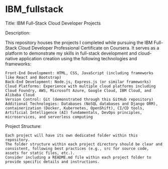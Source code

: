 # IBM_fullstack
Title: IBM Full-Stack Cloud Developer Projects

Description:

This repository houses the projects I completed while pursuing the IBM Full-Stack Cloud Developer Professional Certificate on Coursera. It serves as a platform to demonstrate my skills in full-stack development and cloud-native application creation using the following technologies and frameworks:

    Front-End Development: HTML, CSS, JavaScript (including frameworks like React and Bootstrap)
    Back-End Development: Node.js, Express.js (or similar frameworks)
    Cloud Platforms: Experience with multiple cloud platforms including Cloud Foundry, AWS, Microsoft Azure, Google Cloud, IBM Cloud, and Alibaba Cloud
    Version Control: Git (demonstrated through this GitHub repository)
    Additional Technologies: Databases (NoSQL databases and Django ORM), containerization (Docker, Kubernetes, OpenShift), CI/CD tools, Artificial Intelligence (AI) fundamentals, DevOps principles, microservices, and serverless computing

Project Structure:

    Each project will have its own dedicated folder within this repository.
    The folder structure within each project directory should be clear and consistent, following best practices (e.g., src for source code, assets for static files, etc.).
    Consider including a README.md file within each project folder to provide specific details and instructions.
